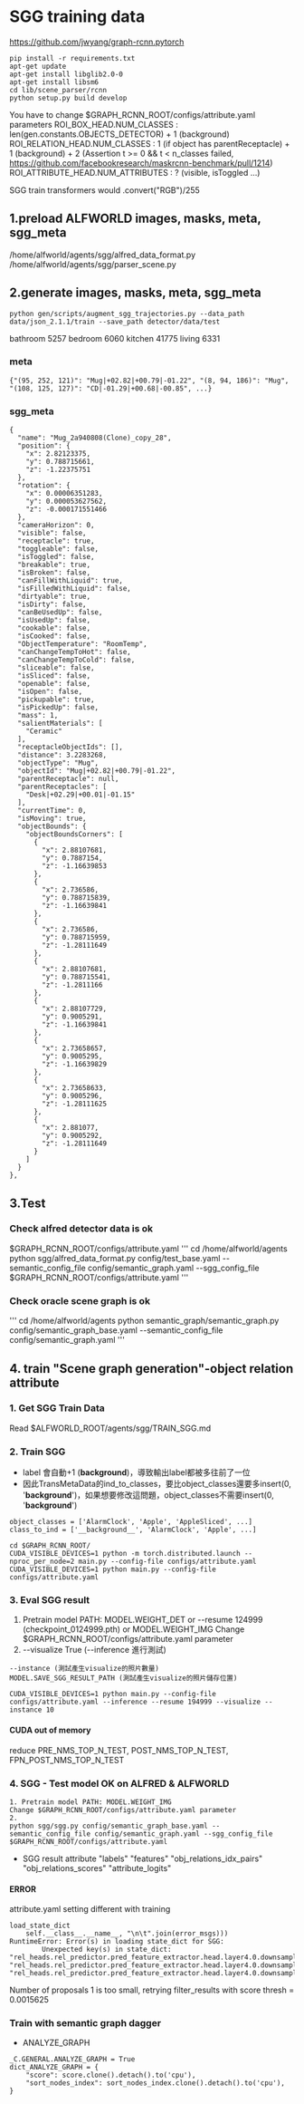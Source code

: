 # SGG training data
https://github.com/jwyang/graph-rcnn.pytorch
```
pip install -r requirements.txt
apt-get update
apt-get install libglib2.0-0
apt-get install libsm6
cd lib/scene_parser/rcnn
python setup.py build develop
```

You have to change $GRAPH_RCNN_ROOT/configs/attribute.yaml parameters
ROI_BOX_HEAD.NUM_CLASSES : len(gen.constants.OBJECTS_DETECTOR) + 1 (background)
ROI_RELATION_HEAD.NUM_CLASSES : 1 (if object has parentReceptacle) + 1 (background) + 2 (Assertion t >= 0 && t < n_classes failed, https://github.com/facebookresearch/maskrcnn-benchmark/pull/1214)
ROI_ATTRIBUTE_HEAD.NUM_ATTRIBUTES : ? (visible, isToggled ...)

SGG train transformers would .convert("RGB")/255


## 1.preload ALFWORLD images, masks, meta, sgg_meta
/home/alfworld/agents/sgg/alfred_data_format.py
/home/alfworld/agents/sgg/parser_scene.py


## 2.generate images, masks, meta, sgg_meta
```
python gen/scripts/augment_sgg_trajectories.py --data_path data/json_2.1.1/train --save_path detector/data/test
```
bathroom 5257 bedroom 6060 kitchen 41775 living 6331

### meta
```
{"(95, 252, 121)": "Mug|+02.82|+00.79|-01.22", "(8, 94, 186)": "Mug", "(108, 125, 127)": "CD|-01.29|+00.68|-00.85", ...}
```

### sgg_meta
```
{
  "name": "Mug_2a940808(Clone)_copy_28",
  "position": {
    "x": 2.82123375,
    "y": 0.788715661,
    "z": -1.22375751
  },
  "rotation": {
    "x": 0.00006351283,
    "y": 0.000053627562,
    "z": -0.000171551466
  },
  "cameraHorizon": 0,
  "visible": false,
  "receptacle": true,
  "toggleable": false,
  "isToggled": false,
  "breakable": true,
  "isBroken": false,
  "canFillWithLiquid": true,
  "isFilledWithLiquid": false,
  "dirtyable": true,
  "isDirty": false,
  "canBeUsedUp": false,
  "isUsedUp": false,
  "cookable": false,
  "isCooked": false,
  "ObjectTemperature": "RoomTemp",
  "canChangeTempToHot": false,
  "canChangeTempToCold": false,
  "sliceable": false,
  "isSliced": false,
  "openable": false,
  "isOpen": false,
  "pickupable": true,
  "isPickedUp": false,
  "mass": 1,
  "salientMaterials": [
    "Ceramic"
  ],
  "receptacleObjectIds": [],
  "distance": 3.2283268,
  "objectType": "Mug",
  "objectId": "Mug|+02.82|+00.79|-01.22",
  "parentReceptacle": null,
  "parentReceptacles": [
    "Desk|+02.29|+00.01|-01.15"
  ],
  "currentTime": 0,
  "isMoving": true,
  "objectBounds": {
    "objectBoundsCorners": [
      {
        "x": 2.88107681,
        "y": 0.7887154,
        "z": -1.16639853
      },
      {
        "x": 2.736586,
        "y": 0.788715839,
        "z": -1.16639841
      },
      {
        "x": 2.736586,
        "y": 0.788715959,
        "z": -1.28111649
      },
      {
        "x": 2.88107681,
        "y": 0.788715541,
        "z": -1.2811166
      },
      {
        "x": 2.88107729,
        "y": 0.9005291,
        "z": -1.16639841
      },
      {
        "x": 2.73658657,
        "y": 0.9005295,
        "z": -1.16639829
      },
      {
        "x": 2.73658633,
        "y": 0.9005296,
        "z": -1.28111625
      },
      {
        "x": 2.881077,
        "y": 0.9005292,
        "z": -1.28111649
      }
    ]
  }
},
```

## 3.Test
### Check alfred detector data is ok 
$GRAPH_RCNN_ROOT/configs/attribute.yaml
'''
cd /home/alfworld/agents
python sgg/alfred_data_format.py config/test_base.yaml --semantic_config_file config/semantic_graph.yaml --sgg_config_file $GRAPH_RCNN_ROOT/configs/attribute.yaml
'''

### Check oracle scene graph is ok
'''
cd /home/alfworld/agents
python semantic_graph/semantic_graph.py config/semantic_graph_base.yaml --semantic_config_file config/semantic_graph.yaml
'''


## 4. train "Scene graph generation"-object relation attribute
### 1. Get SGG Train Data
Read $ALFWORLD_ROOT/agents/sgg/TRAIN_SGG.md

### 2. Train SGG
- label 會自動+1 (__background__)，導致輸出label都被多往前了一位
- 因此TransMetaData的ind_to_classes，要比object_classes還要多insert(0, '__background__')，如果想要修改這問題，object_classes不需要insert(0, '__background__')
```
object_classes = ['AlarmClock', 'Apple', 'AppleSliced', ...]
class_to_ind = ['__background__', 'AlarmClock', 'Apple', ...]
```

```
cd $GRAPH_RCNN_ROOT/
CUDA_VISIBLE_DEVICES=1 python -m torch.distributed.launch --nproc_per_node=2 main.py --config-file configs/attribute.yaml
CUDA_VISIBLE_DEVICES=1 python main.py --config-file configs/attribute.yaml
```
### 3. Eval SGG result
1. Pretrain model PATH: MODEL.WEIGHT_DET or --resume 124999 (checkpoint_0124999.pth) or MODEL.WEIGHT_IMG
Change $GRAPH_RCNN_ROOT/configs/attribute.yaml parameter
2. --visualize True (--inference 進行測試)
```
--instance (測試產生visualize的照片數量)
MODEL.SAVE_SGG_RESULT_PATH (測試產生visualize的照片儲存位置)
```
```
CUDA_VISIBLE_DEVICES=1 python main.py --config-file configs/attribute.yaml --inference --resume 194999 --visualize --instance 10
```

#### CUDA out of memory
reduce PRE_NMS_TOP_N_TEST, POST_NMS_TOP_N_TEST, FPN_POST_NMS_TOP_N_TEST

### 4. SGG - Test model OK on ALFRED & ALFWORLD
```
1. Pretrain model PATH: MODEL.WEIGHT_IMG 
Change $GRAPH_RCNN_ROOT/configs/attribute.yaml parameter
2.
python sgg/sgg.py config/semantic_graph_base.yaml --semantic_config_file config/semantic_graph.yaml --sgg_config_file $GRAPH_RCNN_ROOT/configs/attribute.yaml
```
- SGG result attribute
"labels"
"features"
"obj_relations_idx_pairs"
"obj_relations_scores"
"attribute_logits"

#### ERROR
attribute.yaml setting different with training 
```
load_state_dict
    self.__class__.__name__, "\n\t".join(error_msgs)))
RuntimeError: Error(s) in loading state_dict for SGG:
        Unexpected key(s) in state_dict: "rel_heads.rel_predictor.pred_feature_extractor.head.layer4.0.downsample.0.weight", "rel_heads.rel_predictor.pred_feature_extractor.head.layer4.0.downsample.1.weight", "rel_heads.rel_predictor.pred_feature_extractor.head.layer4.0.downsample.1.bias"
```
Number of proposals 1 is too small, retrying filter_results with score thresh = 0.0015625

### Train with semantic graph dagger
- ANALYZE_GRAPH
```
_C.GENERAL.ANALYZE_GRAPH = True
dict_ANALYZE_GRAPH = {
    "score": score.clone().detach().to('cpu'),
    "sort_nodes_index": sort_nodes_index.clone().detach().to('cpu'),
}
```
